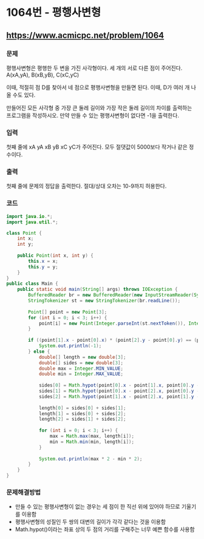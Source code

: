 # 1064번 - 평행사변형

## https://www.acmicpc.net/problem/1064

### 문제

평행사변형은 평행한 두 변을 가진 사각형이다. 세 개의 서로 다른 점이 주어진다. A(xA,yA), B(xB,yB), C(xC,yC)

이때, 적절히 점 D를 찾아서 네 점으로 평행사변형을 만들면 된다. 이때, D가 여러 개 나올 수도 있다.

만들어진 모든 사각형 중 가장 큰 둘레 길이와 가장 작은 둘레 길이의 차이를 출력하는 프로그램을 작성하시오. 만약 만들 수 있는 평행사변형이 없다면 -1을 출력한다.

### 입력

첫째 줄에 xA yA xB yB xC yC가 주어진다. 모두 절댓값이 5000보다 작거나 같은 정수이다.

### 출력

첫째 줄에 문제의 정답을 출력한다. 절대/상대 오차는 10-9까지 허용한다.

### 코드

``` java
import java.io.*;
import java.util.*;

class Point {
	int x;
	int y;
	
	public Point(int x, int y) {
		this.x = x;
		this.y = y;
	}
}
public class Main {
	public static void main(String[] args) throws IOException {
		BufferedReader br = new BufferedReader(new InputStreamReader(System.in));
		StringTokenizer st = new StringTokenizer(br.readLine());
		
		Point[] point = new Point[3];
		for (int i = 0; i < 3; i++) {
			point[i] = new Point(Integer.parseInt(st.nextToken()), Integer.parseInt(st.nextToken()));
		}
		
		if ((point[1].x - point[0].x) * (point[2].y - point[0].y) == (point[2].x - point[0].x) * (point[1].y - point[0].y)) {
			System.out.println(-1);
		} else {
			double[] length = new double[3];
			double[] sides = new double[3];
			double max = Integer.MIN_VALUE;
			double min = Integer.MAX_VALUE;
			
			sides[0] = Math.hypot(point[0].x - point[1].x, point[0].y - point[1].y);
			sides[1] = Math.hypot(point[0].x - point[2].x, point[0].y - point[2].y);
			sides[2] = Math.hypot(point[1].x - point[2].x, point[1].y - point[2].y);
			
			length[0] = sides[0] + sides[1];
			length[1] = sides[0] + sides[2];
			length[2] = sides[1] + sides[2];
			
			for (int i = 0; i < 3; i++) {
				max = Math.max(max, length[i]);
				min = Math.min(min, length[i]);
			}
			
			System.out.println(max * 2 - min * 2);
		}
	}
}
```

### 문제해결방법

* 만들 수 있는 평행사변형이 없는 경우는 세 점이 한 직선 위에 있어야 하므로 기울기를 이용함
* 평행사변형의 성질인 두 쌍의 대변의 길이가 각각 같다는 것을 이용함
* Math.hypot()이라는 좌표 상의 두 점의 거리를 구해주는 너무 예쁜 함수를 사용함
